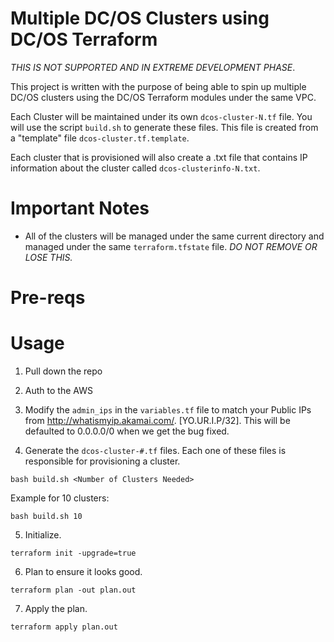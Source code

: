 # Multiple DC/OS Clusters using DC/OS Terraform
*THIS IS NOT SUPPORTED AND IN EXTREME DEVELOPMENT PHASE*. 

This project is written with the purpose of being able to spin up multiple DC/OS clusters using the DC/OS Terraform modules under the same VPC. 

Each Cluster will be maintained under its own `dcos-cluster-N.tf` file. You will use the script `build.sh` to generate these files. This file is created from a "template" file `dcos-cluster.tf.template`. 

Each cluster that is provisioned will also create a .txt file that contains IP information about the cluster called `dcos-clusterinfo-N.txt`. 

# Important Notes
- All of the clusters will be managed under the same current directory and managed under the same `terraform.tfstate` file. *DO NOT REMOVE OR LOSE THIS.*


# Pre-reqs

# Usage
1) Pull down the repo

2) Auth to the AWS

3) Modify the `admin_ips` in the `variables.tf` file to match your Public IPs from http://whatismyip.akamai.com/. [YO.UR.I.P/32]. This will be defaulted to 0.0.0.0/0 when we get the bug fixed. 

4) Generate the `dcos-cluster-#.tf` files. Each one of these files is responsible for provisioning a cluster.

```
bash build.sh <Number of Clusters Needed>
```

Example for 10 clusters:
```
bash build.sh 10
```

5) Initialize.
```
terraform init -upgrade=true
```

6) Plan to ensure it looks good.
```
terraform plan -out plan.out
```

7) Apply the plan.
```
terraform apply plan.out
```
